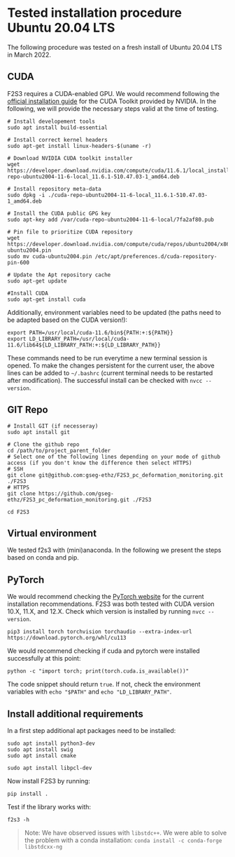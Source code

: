 # Tested installation procedure Ubuntu 20.04 LTS
The following procedure was tested on a fresh install of Ubuntu 20.04 LTS in March 2022.

## CUDA
F2S3 requires a CUDA-enabled GPU. We would recommend following the [official installation guide](https://docs.nvidia.com/cuda/cuda-installation-guide-linux/index.html) for the CUDA 
Toolkit provided by NVIDIA. In the following, we will provide the necessary steps valid at the time of testing.

```shell
# Install developement tools
sudo apt install build-essential

# Install correct kernel headers
sudo apt-get install linux-headers-$(uname -r)

# Download NVIDIA CUDA toolkit installer
wget https://developer.download.nvidia.com/compute/cuda/11.6.1/local_installers/cuda-repo-ubuntu2004-11-6-local_11.6.1-510.47.03-1_amd64.deb

# Install repository meta-data
sudo dpkg -i ./cuda-repo-ubuntu2004-11-6-local_11.6.1-510.47.03-1_amd64.deb

# Install the CUDA public GPG key
sudo apt-key add /var/cuda-repo-ubuntu2004-11-6-local/7fa2af80.pub

# Pin file to prioritize CUDA repository
wget https://developer.download.nvidia.com/compute/cuda/repos/ubuntu2004/x86_64/cuda-ubuntu2004.pin
sudo mv cuda-ubuntu2004.pin /etc/apt/preferences.d/cuda-repository-pin-600

# Update the Apt repository cache
sudo apt-get update

#Install CUDA
sudo apt-get install cuda
```

Additionally, environment variables need to be updated (the paths need to be adapted based on the CUDA version!):
```shell
export PATH=/usr/local/cuda-11.6/bin${PATH:+:${PATH}}
export LD_LIBRARY_PATH=/usr/local/cuda-11.6/lib64${LD_LIBRARY_PATH:+:${LD_LIBRARY_PATH}}
```

These commands need to be run everytime a new terminal session is opened. To make the changes persistent for the current 
user, the above lines can be added to `~/.bashrc` (current terminal needs to be restarted after modification). The 
successful install can be checked with `nvcc --version`.

## GIT Repo

```shell
# Install GIT (if necesseray)
sudo apt install git

# Clone the github repo
cd /path/to/project_parent_folder
# Select one of the following lines depending on your mode of github access (if you don't know the difference then select HTTPS)
# SSH
git clone git@github.com:gseg-ethz/F2S3_pc_deformation_monitoring.git ./F2S3
# HTTPS
git clone https://github.com/gseg-ethz/F2S3_pc_deformation_monitoring.git ./F2S3

cd F2S3
```

## Virtual environment
We tested f2s3 with (mini)anaconda. In the following we present the steps based on conda and pip.


## PyTorch
We would recommend checking the [PyTorch website](https://pytorch.org/get-started/locally/) for the current installation recommendations. F2S3 was both 
tested with CUDA version 10.X, 11.X, and 12.X. Check which version is installed by running `nvcc --version`.  

```shell
pip3 install torch torchvision torchaudio --extra-index-url https://download.pytorch.org/whl/cu113
```

We would recommend checking if cuda and pytorch were installed successfully at this point:
```shell
python -c "import torch; print(torch.cuda.is_available())"
```

The code snippet should return `true`. If not, check the environment variables with `echo "$PATH"` and `echo "LD_LIBRARY_PATH"`.

## Install additional requirements

In a first step additional apt packages need to be installed:
```shell
sudo apt install python3-dev
sudo apt install swig
sudo apt install cmake

sudo apt install libpcl-dev
```
Now install F2S3 by running:

```shell
pip install .
```

Test if the library works with: 
```shell
f2s3 -h
```

> Note: We have observed issues with  `libstdc++`. We were able to solve the problem with a conda installation: 
> `conda install -c conda-forge libstdcxx-ng`


